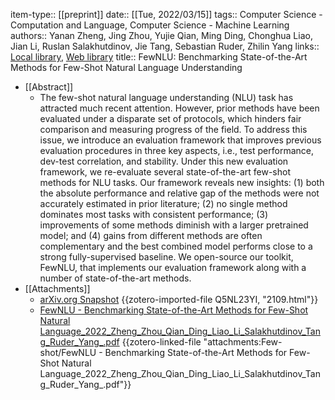item-type:: [[preprint]]
date:: [[Tue, 2022/03/15]]
tags:: Computer Science - Computation and Language, Computer Science - Machine Learning
authors:: Yanan Zheng, Jing Zhou, Yujie Qian, Ming Ding, Chonghua Liao, Jian Li, Ruslan Salakhutdinov, Jie Tang, Sebastian Ruder, Zhilin Yang
links:: [Local library](zotero://select/library/items/YMFCNXQI), [Web library](https://www.zotero.org/users/9034808/items/YMFCNXQI)
title:: FewNLU: Benchmarking State-of-the-Art Methods for Few-Shot Natural Language Understanding

- [[Abstract]]
	- The few-shot natural language understanding (NLU) task has attracted much recent attention. However, prior methods have been evaluated under a disparate set of protocols, which hinders fair comparison and measuring progress of the field. To address this issue, we introduce an evaluation framework that improves previous evaluation procedures in three key aspects, i.e., test performance, dev-test correlation, and stability. Under this new evaluation framework, we re-evaluate several state-of-the-art few-shot methods for NLU tasks. Our framework reveals new insights: (1) both the absolute performance and relative gap of the methods were not accurately estimated in prior literature; (2) no single method dominates most tasks with consistent performance; (3) improvements of some methods diminish with a larger pretrained model; and (4) gains from different methods are often complementary and the best combined model performs close to a strong fully-supervised baseline. We open-source our toolkit, FewNLU, that implements our evaluation framework along with a number of state-of-the-art methods.
- [[Attachments]]
	- [arXiv.org Snapshot](https://arxiv.org/abs/2109.12742) {{zotero-imported-file Q5NL23YI, "2109.html"}}
	- [FewNLU - Benchmarking State-of-the-Art Methods for Few-Shot Natural Language_2022_Zheng_Zhou_Qian_Ding_Liao_Li_Salakhutdinov_Tang_Ruder_Yang_.pdf](zotero://select/library/items/XNCLNR9E) {{zotero-linked-file "attachments:Few-shot/FewNLU - Benchmarking State-of-the-Art Methods for Few-Shot Natural Language_2022_Zheng_Zhou_Qian_Ding_Liao_Li_Salakhutdinov_Tang_Ruder_Yang_.pdf"}}